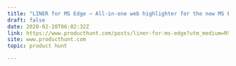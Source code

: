 ```yaml
---
title: "LINER for MS Edge — All-in-one web highlighter for the new MS Edge"
draft: false
date: 2020-02-20T06:02:32Z
link: https://www.producthunt.com/posts/liner-for-ms-edge?utm_medium=RSS&utm_source=hune
site: www.producthunt.com
topic: product hunt  

---
```

